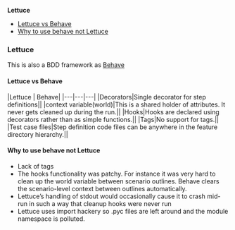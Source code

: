 **Lettuce**
- [Lettuce vs Behave](#vs)
- [Why to use behave not Lettuce](#w)

### Lettuce
This is also a BDD framework as [Behave](../Behave)

<a name=vs></a>
#### Lettuce vs Behave
|Lettuce | Behave|
|---|---|---|
|Decorators|Single decorator for step definitions||
|context variable(world)|This is a shared holder of attributes. It never gets cleaned up during the run.||
|Hooks|Hooks are declared using decorators rather than as simple functions.||
|Tags|No support for tags.||
|Test case files|Step definition code files can be anywhere in the feature directory hierarchy.||

<a name=w></a>
#### Why to use behave not Lettuce
- Lack of tags
- The hooks functionality was patchy. For instance it was very hard to clean up the world variable between scenario outlines. Behave clears the scenario-level context between outlines automatically.
- Lettuce’s handling of stdout would occasionally cause it to crash mid-run in such a way that cleanup hooks were never run
- Lettuce uses import hackery so .pyc files are left around and the module namespace is polluted.
